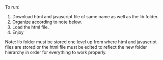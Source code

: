 To run:
1. Download html and javascript file of same name as well as the lib folder.
2. Organize according to note below.
3. Load the html file.
4. Enjoy

Note: lib folder must be stored one level up from where html and javascript files are stored or the html file must be edited to reflect
the new folder hierarchy in order for everything to work properly.

